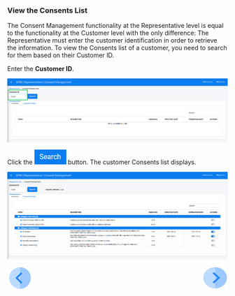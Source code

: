 ### View the Consents List

The Consent Management functionality at the Representative level is equal to the functionality at the Customer level with the only difference: The Representative must enter the customer identification in order to retrieve the information. To view the Consents list of a customer, you need to search for them based on their Customer ID.

Enter the **Customer ID**.

![image](../images/08_01_Consent_Rep_Search.png)                                   

Click the ![image](../images/08_ICON_Search.png) button. The customer Consents list displays.

![image](../images/08_02_Consent_Rep_Search.png)
  


[![Previous](../images/Previous.png)]( 07_02_Representative_Login.md)[<img align="right" width="60" height="54" src="../images/Next.png">](07_04_Representative_OptIn_or_OptOut.md)
